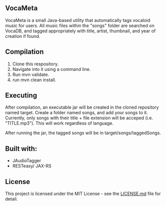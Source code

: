 ## VocaMeta

VocaMeta is a small Java-based utility that automatically tags vocaloid music for users. All music files within the "songs" folder are searched on VocaDB, and tagged appropriately with title, artist, thumbnail, and year of creation if found.

## Compilation

1. Clone this respository.
2. Navigate into it using a command line.
3. Run mvn validate.
4. run mvn clean install.

## Executing

After compilation, an executable jar will be created in the cloned repository named target. Create a folder named songs, and add your songs to it. Currently, only songs with their title + file extension will be acceped (i.e. "TITLE.mp3"). This will work regardless of language.

After running the jar, the tagged songs will be in target/songs/taggedSongs.

## Built with:

- JAudioTagger
- RESTeasy/ JAX-RS

## License

This project is licensed under the MIT License - see the [LICENSE.md](LICENSE.md) file for detail.
